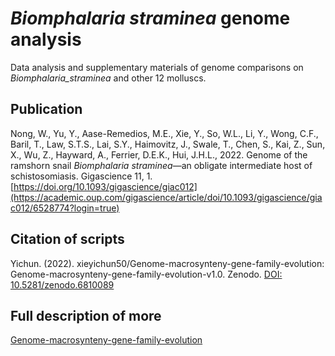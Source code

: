 # <i>Biomphalaria straminea</i> genome analysis

Data analysis and supplementary materials of genome comparisons on <i>Biomphalaria_straminea</i> and other 12 molluscs.

## Publication
Nong, W., Yu, Y., Aase-Remedios, M.E., Xie, Y., So, W.L., Li, Y., Wong, C.F., Baril, T., Law, S.T.S., Lai, S.Y., Haimovitz, J., Swale, T., Chen, S., Kai, Z., Sun, X., Wu, Z., Hayward, A., Ferrier, D.E.K., Hui, J.H.L., 2022. Genome of the ramshorn snail <i>Biomphalaria straminea</i>—an obligate intermediate host of schistosomiasis. Gigascience 11, 1. [https://doi.org/10.1093/gigascience/giac012](https://academic.oup.com/gigascience/article/doi/10.1093/gigascience/giac012/6528774?login=true)

## Citation of scripts
Yichun. (2022).  xieyichun50/Genome-macrosynteny-gene-family-evolution: Genome-macrosynteny-gene-family-evolution-v1.0. Zenodo.
[DOI: 10.5281/zenodo.6810089](https://doi.org/10.5281/zenodo.6810089)

## Full description of more
[Genome-macrosynteny-gene-family-evolution](https://github.com/xieyichun50/Genome-macrosynteny-gene-family-evolution)
